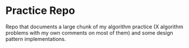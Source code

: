 # Practice Repo

Repo that documents a large chunk of my algorithm practice (X algorithm problems with my own comments on most of them) and some design pattern implementations.
